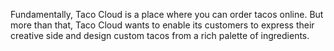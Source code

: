 Fundamentally, Taco Cloud is a place where you can order tacos online. But more
than that, Taco Cloud wants to enable its customers to express their creative side and
design custom tacos from a rich palette of ingredients.
